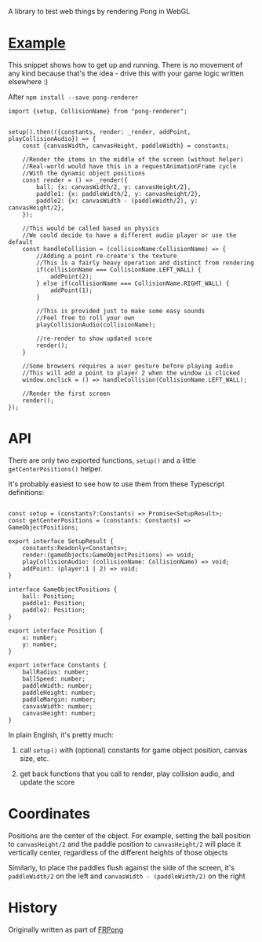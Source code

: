 A library to test web things by rendering Pong in WebGL

# [Example](https://dakom.github.io/pong-renderer/)

This snippet shows how to get up and running. There is no movement of any kind because that's the idea - drive this with your game logic written elsewhere :)

After `npm install --save pong-renderer`

```
import {setup, CollisionName} from "pong-renderer";


setup().then(({constants, render: _render, addPoint, playCollisionAudio}) => {
    const {canvasWidth, canvasHeight, paddleWidth} = constants;

    //Render the items in the middle of the screen (without helper)
    //Real-world would have this in a requestAnimationFrame cycle
    //With the dynamic object positions
    const render = () => _render({
        ball: {x: canvasWidth/2, y: canvasHeight/2},
        paddle1: {x: paddleWidth/2, y: canvasHeight/2},
        paddle2: {x: canvasWidth - (paddleWidth/2), y: canvasHeight/2},
    });

    //This would be called based on physics
    //We could decide to have a different audio player or use the default 
    const handleCollision = (collisionName:CollisionName) => {
        //Adding a point re-create's the texture
        //This is a fairly heavy operation and distinct from rendering
        if(collisionName === CollisionName.LEFT_WALL) {
            addPoint(2);
        } else if(collisionName === CollisionName.RIGHT_WALL) {
            addPoint(1);
        } 

        //This is provided just to make some easy sounds 
        //Feel free to roll your own
        playCollisionAudio(collisionName);

        //re-render to show updated score
        render();
    }

    //Some browsers requires a user gesture before playing audio
    //This will add a point to player 2 when the window is clicked 
    window.onclick = () => handleCollision(CollisionName.LEFT_WALL);

    //Render the first screen
    render();
});

```

# API

There are only two exported functions, `setup()` and a little `getCenterPositions()` helper.

It's probably easiest to see how to use them from these Typescript definitions:

```

const setup = (constants?:Constants) => Promise<SetupResult>;
const getCenterPositions = (constants: Constants) => GameObjectPositions;

export interface SetupResult {
    constants:Readonly<Constants>;
    render:(gameObjects:GameObjectPositions) => void;
    playCollisionAudio: (collisionName: CollisionName) => void;
    addPoint: (player:1 | 2) => void;
}

interface GameObjectPositions {
    ball: Position;
    paddle1: Position;
    paddle2: Position;
}

export interface Position {
    x: number;
    y: number;
}

export interface Constants {
    ballRadius: number; 
    ballSpeed: number; 
    paddleWidth: number; 
    paddleHeight: number; 
    paddleMargin: number; 
    canvasWidth: number; 
    canvasHeight: number;
}
```

In plain English, it's pretty much: 

1. call `setup()` with (optional) constants for game object position, canvas size, etc.

2. get back functions that you call to render, play collision audio, and update the score

# Coordinates 

Positions are the center of the object. For example, setting the ball position to `canvasHeight/2` and the paddle position to `canvasHeight/2` will place it vertically center, regardless of the different heights of those objects

Similarly, to place the paddles flush against the side of the screen, it's `paddleWidth/2` on the left and `canvasWidth - (paddleWidth/2)` on the right

# History

Originally written as part of [FRPong](https://github.com/dakom/frpong)
